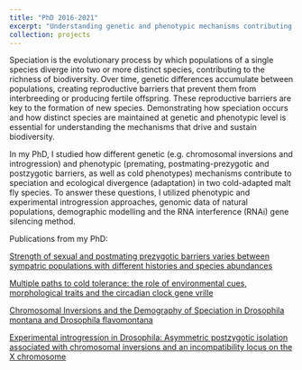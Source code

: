 ```yaml
---
title: "PhD 2016-2021"
excerpt: "Understanding genetic and phenotypic mechanisms contributing to speciation and adaptation in two closely related Drosophila species"
collection: projects
---
```


Speciation is the evolutionary process by which populations of a single species diverge into two or more distinct species, contributing to the richness of biodiversity. Over time, genetic differences accumulate between populations, creating reproductive barriers that prevent them from interbreeding or producing fertile offspring. These reproductive barriers are key to the formation of new species. Demonstrating how speciation occurs and how distinct species are maintained at genetic and phenotypic level is essential for understanding the mechanisms that drive and sustain biodiversity.

In my PhD, I studied how different genetic (e.g. chromosomal inversions and introgression) and phenotypic (premating, postmating-prezygotic and postzygotic barriers, as well as cold phenotypes) mechanisms contribute to speciation and ecological divergence (adaptation) in two cold-adapted malt fly species. To answer these questions, I utilized phenotypic and experimental introgression approaches, genomic data of natural populations, demographic modelling and the RNA interference (RNAi) gene silencing method.

Publications from my PhD:

[Strength of sexual and postmating prezygotic barriers varies between sympatric populations with different histories and species abundances](https://academic.oup.com/evolut/article/73/6/1182/6727373)

[Multiple paths to cold tolerance: the role of environmental cues, morphological traits and the circadian clock gene vrille](https://link.springer.com/article/10.1186/s12862-021-01849-y)

[Chromosomal Inversions and the Demography of Speciation in Drosophila montana and Drosophila flavomontana](https://academic.oup.com/gbe/article/16/3/evae024/7628473)

[Experimental introgression in Drosophila: Asymmetric postzygotic isolation associated with chromosomal inversions and an incompatibility locus on the X chromosome](https://onlinelibrary.wiley.com/doi/full/10.1111/mec.16803)